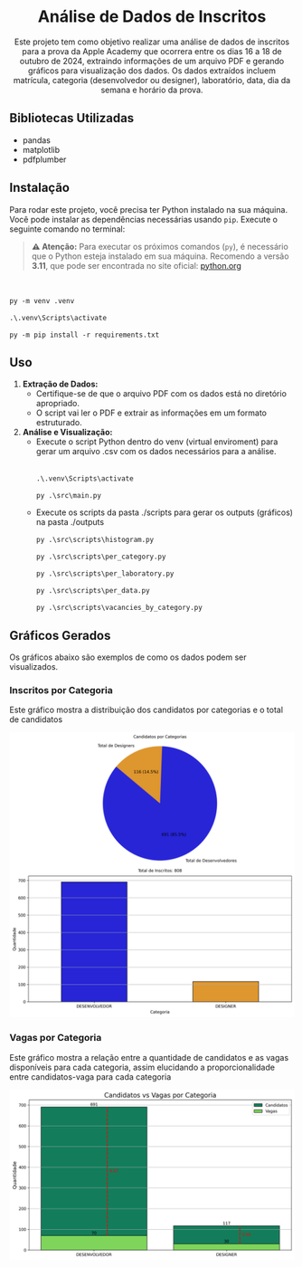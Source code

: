 <!DOCTYPE html>
<html lang="en">

<body>
    <div id="container">
        <div align="center" style="display: inline_block">
            <h1>Análise de Dados de Inscritos</h1>
            <p>
            Este projeto tem como objetivo realizar uma análise de dados de inscritos para a prova
            da Apple Academy que ocorrera entre os dias 16 a 18 de outubro de 2024, extraindo 
            informações de um arquivo PDF e gerando gráficos para visualização dos dados. Os dados 
            extraídos incluem matrícula, categoria (desenvolvedor ou designer), laboratório, data, 
            dia da semana e horário da prova.
            </p>
        </div>
        <div>
            <h2>Bibliotecas Utilizadas</h2>
            <ul>
                <li>pandas</li>
                <li>matplotlib</li>
                <li>pdfplumber</li>
            </ul>
            <h2>Instalação</h2>
            <p>Para rodar este projeto, você precisa ter Python instalado na sua máquina. Você pode instalar as
                dependências necessárias usando <code>pip</code>. Execute o seguinte comando no terminal:</p>
            <blockquote>
                <strong>⚠ Atenção:</strong> Para executar os próximos comandos (<code>py</code>), é necessário que o
                Python esteja instalado em sua máquina.
                Recomendo a versão <strong>3.11</strong>, que pode ser encontrada no site oficial:
                <a href="https://www.python.org/downloads/" target="_blank">python.org</a>
            </blockquote>
            <br>
            <pre><code>py -m venv .venv</code></pre>
            <pre><code>.\.venv\Scripts\activate</code></pre>
            <pre><code>py -m pip install -r requirements.txt</code></pre>
            <h2>Uso</h2>
            <ol>
                <li>
                    <strong>Extração de Dados:</strong>
                    <ul>
                        <li>Certifique-se de que o arquivo PDF com os dados está no diretório apropriado.</li>
                        <li>O script vai ler o PDF e extrair as informações em um formato estruturado.</li>
                    </ul>
                </li>
                <li>
                    <strong>Análise e Visualização:</strong>
                    <ul>
                        <li>Execute o script Python dentro do venv (virtual enviroment) para gerar um arquivo .csv 
                        com os dados necessários para a análise.</li>
                        <br>
                        <pre><code>.\.venv\Scripts\activate</code></pre>
                        <pre><code>py .\src\main.py</code></pre>
                        <li>Execute os scripts da pasta ./scripts para gerar os outputs (gráficos) na pasta ./outputs</li>
                        <pre><code>py .\src\scripts\histogram.py</code></pre>
                        <pre><code>py .\src\scripts\per_category.py</code></pre>
                        <pre><code>py .\src\scripts\per_laboratory.py</code></pre>
                        <pre><code>py .\src\scripts\per_data.py</code></pre>
                        <pre><code>py .\src\scripts\vacancies_by_category.py</code></pre>
                    </ul>
                </li>
            </ol>
            <h2>Gráficos Gerados</h2>
            <p>Os gráficos abaixo são exemplos de como os dados podem ser visualizados.</p>
            <h3>Inscritos por Categoria</h3>
            <p>Este gráfico mostra a distribuição dos candidatos por categorias e o total de candidatos</p>
             <div align="center" style="display: inline_block">
                <img src="./outputs/candidatos_por_categoria.png" alt="Gráficos" width="600" />
            </div>
            <h3>Vagas por Categoria</h3>
            <p>Este gráfico mostra a relação entre a quantidade de candidatos e as vagas disponíveis para cada categoria, assim
            elucidando a proporcionalidade entre candidatos-vaga para cada categoria</p>
             <div align="center" style="display: inline_block">
                <img src="./outputs/vagas_por_categoria.png" alt="Gráficos" width="600" />
            </div>
        </div>
    </div>
</body>

</html>
